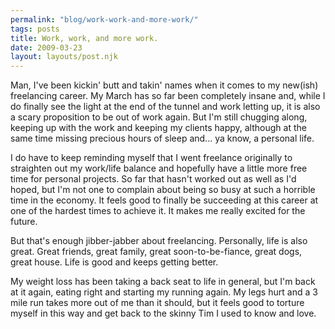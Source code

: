 ```yaml
---
permalink: "blog/work-work-and-more-work/"
tags: posts
title: Work, work, and more work.
date: 2009-03-23
layout: layouts/post.njk
---
```


Man, I've been kickin' butt and takin' names when it comes to my new(ish) freelancing career. My March has so far been completely insane and, while I do finally see the light at the end of the tunnel and work letting up, it is also a scary proposition to be out of work again. But I'm still chugging along, keeping up with the work and keeping my clients happy, although at the same time missing precious hours of sleep and... ya know, a personal life.

I do have to keep reminding myself that I went freelance originally to straighten out my work/life balance and hopefully have a little more free time for personal projects. So far that hasn't worked out as well as I'd hoped, but I'm not one to complain about being so busy at such a horrible time in the economy. It feels good to finally be succeeding at this career at one of the hardest times to achieve it. It makes me really excited for the future.

But that's enough jibber-jabber about freelancing. Personally, life is also great. Great friends, great family, great soon-to-be-fiance, great dogs, great house. Life is good and keeps getting better.

My weight loss has been taking a back seat to life in general, but I'm back at it again, eating right and starting my running again. My legs hurt and a 3 mile run takes more out of me than it should, but it feels good to torture myself in this way and get back to the skinny Tim I used to know and love.